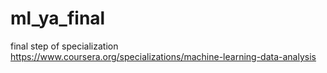 # ml_ya_final
final step of specialization https://www.coursera.org/specializations/machine-learning-data-analysis
